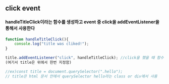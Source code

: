 ## click event 


#### handleTitleClick이라는 함수를 생성하고 event 중 click을 addEventListener을 <br>통해서 사용한다

```js
function handleTitleClick(){
    console.log("title was cliked!");
}

title.addEventListener("click", handleTitleClick); //click을 했을 때 함수 실행 
(여기서 title은 위에서 한번 지정함)

//ex)const title = document.querySelector(".hello");
// title은 html 문서 안에서 querySelector hello라는 class or div에서 사용
```